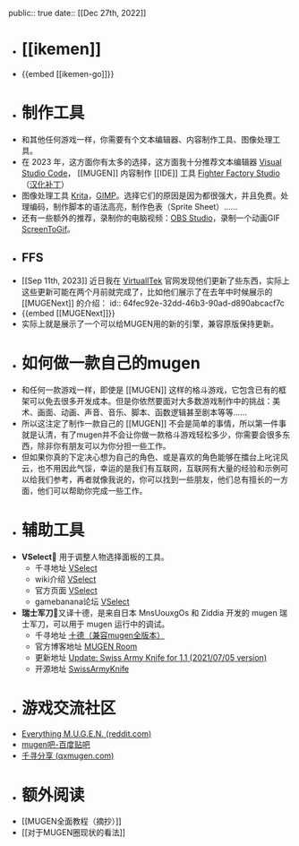 public:: true
date::  [[Dec 27th, 2022]]

- # [[ikemen]]
- {{embed [[ikemen-go]]}}
- # 制作工具
- 和其他任何游戏一样，你需要有个文本编辑器、内容制作工具、图像处理工具。
- 在 2023 年，这方面你有太多的选择，这方面我十分推荐文本编辑器 [Visual Studio Code](https://code.visualstudio.com/)， [[MUGEN]] 内容制作 [[IDE]] 工具 [Fighter Factory Studio](http://fighterfactory.virtualltek.com/)（[汉化补丁](https://qxmugen.com/tools/10049)）
- 图像处理工具 [Krita](https://apps.kde.org/zh-cn/krita/)，[GIMP](https://www.gimp.org/)。选择它们的原因是因为都很强大，并且免费。处理编码，制作脚本的语法高亮，制作色表（Sprite Sheet）……
- 还有一些额外的推荐，录制你的电脑视频：[OBS Studio](https://obsproject.com/)，录制一个动画GIF [ScreenToGif](https://www.screentogif.com/)。
- ## FFS
- [[Sep 11th, 2023]] 近日我在 [VirtuallTek](https://virtualltek.com/) 官网发现他们更新了些东西，实际上这些更新可能在两个月前就完成了，比如他们展示了在去年中时候展示的 [[MUGENext]] 的介绍：
  id:: 64fec92e-32dd-46b3-90ad-d890abcacf7c
- {{embed [[MUGENext]]}}
- 实际上就是展示了一个可以给MUGEN用的新的引擎，兼容原版保持更新。
- # 如何做一款自己的mugen
- 和任何一款游戏一样，即使是 [[MUGEN]] 这样的格斗游戏，它包含已有的框架可以免去很多开发成本。但是你依然要面对大多数游戏制作中的挑战：美术、画面、动画、声音、音乐、脚本、函数逻辑甚至剧本等等……
- 所以这注定了制作一款自己的 [[MUGEN]] 不会是简单的事情，所以第一件事就是认清，有了mugen并不会让你做一款格斗游戏轻松多少，你需要会很多东西，除非你有朋友可以为你分担一些工作。
- 但如果你真的下定决心想为自己的角色、或是喜欢的角色能够在擂台上叱诧风云，也不用因此气馁，幸运的是我们有互联网，互联网有大量的经验和示例可以给我们参考，再者就像我说的，你可以找到一些朋友，他们总有擅长的一方面，他们可以帮助你完成一些工作。
- # 辅助工具
- **VSelect**🔎 用于调整人物选择面板的工具。
	- 千寻地址 [VSelect](https://qxmugen.com/tools/10116)
	- wiki介绍 [VSelect](https://mugen.fandom.com/wiki/VSelect)
	- 官方页面 [VSelect](http://tunglashor.webnode.com/products/vselect/)
	- gamebanana论坛 [VSelect](https://gamebanana.com/tools/6090)
- **瑞士军刀**🏑又译十德，是来自日本 MnsUouxgOs 和 Ziddia 开发的 mugen 瑞士军刀，可以用于 mugen 运行中的调试。
	- 千寻地址 [十德（兼容mugen全版本） ](https://qxmugen.com/tools/10115)
	- 官方博客地址 [MUGEN Room](https://ziddia.blog.fc2.com/)
	- 更新地址 [Update: Swiss Army Knife for 1.1 (2021/07/05 version) ](https://ziddia.blog.fc2.com/blog-entry-62.html)
	- 开源地址 [SwissArmyKnife](https://github.com/ZiddiaMUGEN/SwissArmyKnife)
- # 游戏交流社区
- [Everything M.U.G.E.N. (reddit.com)](https://www.reddit.com/r/mugen/)
- [mugen吧-百度贴吧](https://tieba.baidu.com/f?kw=mugen&ie=utf-8)
- [千寻分享 (qxmugen.com)](https://qxmugen.com/)
- # 额外阅读
- [[MUGEN全面教程（摘抄）]]
- [[对于MUGEN圈现状的看法]]